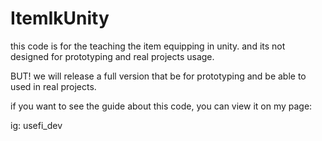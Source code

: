 # ItemIkUnity

this code is for the teaching the item equipping in unity.
and its not designed for prototyping and real projects usage.


BUT! we will release a full version that be for prototyping
 and be able to used in real projects.


if you want to see the guide about this code, you can view it
on my page:


ig: usefi_dev
